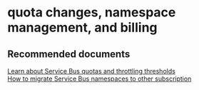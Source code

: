 <properties
	pageTitle="quota changes, namespace management, and billing"
	description="quota changes, namespace management, and billing"
	service="microsoft.servicebus"
	resource="namespaces"
	authors="aashu"
	displayOrder=""
	selfHelpType="generic"
	supportTopicIds="32421026"
	resourceTags=""
	productPesIds="13186"
	cloudEnvironments="public,BlackForest,MoonCake,Fairfax"
/>

# quota changes, namespace management, and billing

## **Recommended documents**
[Learn about Service Bus quotas and throttling thresholds](https://azure.microsoft.com/documentation/articles/service-bus-quotas/)<br>
[How to migrate Service Bus namespaces to other subscription](https://azure.microsoft.com/documentation/articles/service-bus-powershell-how-to-provision/#migrate-a-namespace-to-another-azure-subscription)
